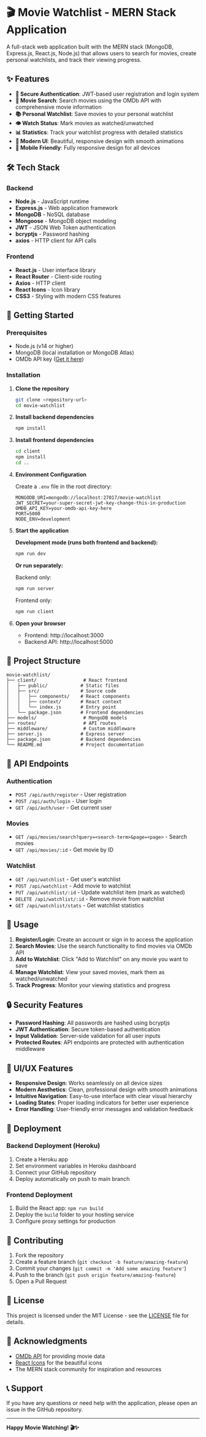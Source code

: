 # 🎬 Movie Watchlist - MERN Stack Application

A full-stack web application built with the MERN stack (MongoDB, Express.js, React.js, Node.js) that allows users to search for movies, create personal watchlists, and track their viewing progress.

## ✨ Features

- **🔐 Secure Authentication**: JWT-based user registration and login system
- **🎥 Movie Search**: Search movies using the OMDb API with comprehensive movie information
- **📚 Personal Watchlist**: Save movies to your personal watchlist
- **👁️ Watch Status**: Mark movies as watched/unwatched
- **📊 Statistics**: Track your watchlist progress with detailed statistics
- **🎨 Modern UI**: Beautiful, responsive design with smooth animations
- **📱 Mobile Friendly**: Fully responsive design for all devices

## 🛠️ Tech Stack

### Backend
- **Node.js** - JavaScript runtime
- **Express.js** - Web application framework
- **MongoDB** - NoSQL database
- **Mongoose** - MongoDB object modeling
- **JWT** - JSON Web Token authentication
- **bcryptjs** - Password hashing
- **axios** - HTTP client for API calls

### Frontend
- **React.js** - User interface library
- **React Router** - Client-side routing
- **Axios** - HTTP client
- **React Icons** - Icon library
- **CSS3** - Styling with modern CSS features

## 🚀 Getting Started

### Prerequisites

- Node.js (v14 or higher)
- MongoDB (local installation or MongoDB Atlas)
- OMDb API key ([Get it here](http://www.omdbapi.com/apikey.aspx))

### Installation

1. **Clone the repository**
   ```bash
   git clone <repository-url>
   cd movie-watchlist
   ```

2. **Install backend dependencies**
   ```bash
   npm install
   ```

3. **Install frontend dependencies**
   ```bash
   cd client
   npm install
   cd ..
   ```

4. **Environment Configuration**
   
   Create a `.env` file in the root directory:
   ```env
   MONGODB_URI=mongodb://localhost:27017/movie-watchlist
   JWT_SECRET=your-super-secret-jwt-key-change-this-in-production
   OMDB_API_KEY=your-omdb-api-key-here
   PORT=5000
   NODE_ENV=development
   ```

5. **Start the application**

   **Development mode (runs both frontend and backend):**
   ```bash
   npm run dev
   ```

   **Or run separately:**
   
   Backend only:
   ```bash
   npm run server
   ```
   
   Frontend only:
   ```bash
   npm run client
   ```

6. **Open your browser**
   
   - Frontend: http://localhost:3000
   - Backend API: http://localhost:5000

## 📁 Project Structure

```
movie-watchlist/
├── client/                 # React frontend
│   ├── public/            # Static files
│   ├── src/               # Source code
│   │   ├── components/    # React components
│   │   ├── context/       # React context
│   │   └── index.js       # Entry point
│   └── package.json       # Frontend dependencies
├── models/                 # MongoDB models
├── routes/                 # API routes
├── middleware/             # Custom middleware
├── server.js              # Express server
├── package.json           # Backend dependencies
└── README.md              # Project documentation
```

## 🔌 API Endpoints

### Authentication
- `POST /api/auth/register` - User registration
- `POST /api/auth/login` - User login
- `GET /api/auth/user` - Get current user

### Movies
- `GET /api/movies/search?query=<search-term>&page=<page>` - Search movies
- `GET /api/movies/:id` - Get movie by ID

### Watchlist
- `GET /api/watchlist` - Get user's watchlist
- `POST /api/watchlist` - Add movie to watchlist
- `PUT /api/watchlist/:id` - Update watchlist item (mark as watched)
- `DELETE /api/watchlist/:id` - Remove movie from watchlist
- `GET /api/watchlist/stats` - Get watchlist statistics

## 🎯 Usage

1. **Register/Login**: Create an account or sign in to access the application
2. **Search Movies**: Use the search functionality to find movies via OMDb API
3. **Add to Watchlist**: Click "Add to Watchlist" on any movie you want to save
4. **Manage Watchlist**: View your saved movies, mark them as watched/unwatched
5. **Track Progress**: Monitor your viewing statistics and progress

## 🔒 Security Features

- **Password Hashing**: All passwords are hashed using bcryptjs
- **JWT Authentication**: Secure token-based authentication
- **Input Validation**: Server-side validation for all user inputs
- **Protected Routes**: API endpoints are protected with authentication middleware

## 🎨 UI/UX Features

- **Responsive Design**: Works seamlessly on all device sizes
- **Modern Aesthetics**: Clean, professional design with smooth animations
- **Intuitive Navigation**: Easy-to-use interface with clear visual hierarchy
- **Loading States**: Proper loading indicators for better user experience
- **Error Handling**: User-friendly error messages and validation feedback

## 🚀 Deployment

### Backend Deployment (Heroku)
1. Create a Heroku app
2. Set environment variables in Heroku dashboard
3. Connect your GitHub repository
4. Deploy automatically on push to main branch

### Frontend Deployment
1. Build the React app: `npm run build`
2. Deploy the `build` folder to your hosting service
3. Configure proxy settings for production

## 🤝 Contributing

1. Fork the repository
2. Create a feature branch (`git checkout -b feature/amazing-feature`)
3. Commit your changes (`git commit -m 'Add some amazing feature'`)
4. Push to the branch (`git push origin feature/amazing-feature`)
5. Open a Pull Request

## 📝 License

This project is licensed under the MIT License - see the [LICENSE](LICENSE) file for details.

## 🙏 Acknowledgments

- [OMDb API](http://www.omdbapi.com/) for providing movie data
- [React Icons](https://react-icons.github.io/react-icons/) for the beautiful icons
- The MERN stack community for inspiration and resources

## 📞 Support

If you have any questions or need help with the application, please open an issue in the GitHub repository.

---

**Happy Movie Watching! 🎬✨**

